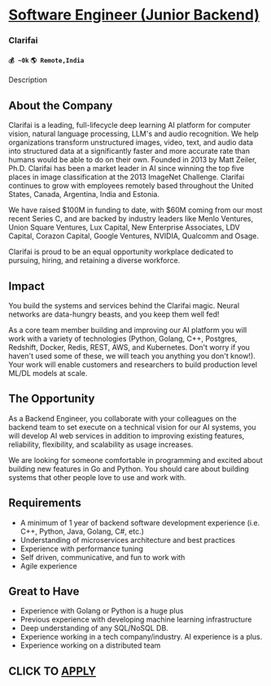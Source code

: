 # [Software Engineer (Junior Backend)](https://www.remotewlb.com/apply/software-engineer-junior-backend)  
### Clarifai  
#### `💰 ~0k` `🌎 Remote,India`  

Description

## **About the Company**

Clarifai is a leading, full-lifecycle deep learning AI platform for computer vision, natural language processing, LLM's and audio recognition. We help organizations transform unstructured images, video, text, and audio data into structured data at a significantly faster and more accurate rate than humans would be able to do on their own. Founded in 2013 by Matt Zeiler, Ph.D. Clarifai has been a market leader in AI since winning the top five places in image classification at the 2013 ImageNet Challenge. Clarifai continues to grow with employees remotely based throughout the United States, Canada, Argentina, India and Estonia.

We have raised $100M in funding to date, with $60M coming from our most recent Series C, and are backed by industry leaders like Menlo Ventures, Union Square Ventures, Lux Capital, New Enterprise Associates, LDV Capital, Corazon Capital, Google Ventures, NVIDIA, Qualcomm and Osage.

Clarifai is proud to be an equal opportunity workplace dedicated to pursuing, hiring, and retaining a diverse workforce.

## **Impact**

You build the systems and services behind the Clarifai magic. Neural networks are data-hungry beasts, and you keep them well fed!

As a core team member building and improving our AI platform you will work with a variety of technologies (Python, Golang, C++, Postgres, Redshift, Docker, Redis, REST, AWS, and Kubernetes. Don't worry if you haven't used some of these, we will teach you anything you don't know!). Your work will enable customers and researchers to build production level ML/DL models at scale.

## **The Opportunity**

As a Backend Engineer, you collaborate with your colleagues on the backend team to set execute on a technical vision for our AI systems, you will develop AI web services in addition to improving existing features, reliability, flexibility, and scalability as usage increases.

We are looking for someone comfortable in programming and excited about building new features in Go and Python. You should care about building systems that other people love to use and work with.

## **Requirements**

  * A minimum of 1 year of backend software development experience (i.e. C++, Python, Java, Golang, C#, etc.)
  * Understanding of microservices architecture and best practices
  * Experience with performance tuning 
  * Self driven, communicative, and fun to work with
  * Agile experience

## **Great to Have**

  * Experience with Golang or Python is a huge plus
  * Previous experience with developing machine learning infrastructure
  * Deep understanding of any SQL/NoSQL DB. 
  * Experience working in a tech company/industry. AI experience is a plus.
  * Experience working on a distributed team

  
## CLICK TO [APPLY](https://www.remotewlb.com/apply/software-engineer-junior-backend)

